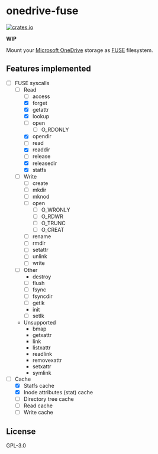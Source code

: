 # onedrive-fuse

[![crates.io](https://img.shields.io/crates/v/onedrive-fuse.svg)](https://crates.io/crates/onedrive-fuse)

**WIP**

Mount your [Microsoft OneDrive][onedrive] storage as [FUSE] filesystem.

[onedrive]: https://products.office.com/en-us/onedrive/online-cloud-storage
[FUSE]: https://github.com/libfuse/libfuse

## Features implemented

- [ ] FUSE syscalls
  - [ ] Read
    - [ ] access
    - [x] forget
    - [x] getattr
    - [x] lookup
    - [ ] open
      - [ ] O_RDONLY
    - [x] opendir
    - [ ] read
    - [x] readdir
    - [ ] release
    - [x] releasedir
    - [x] statfs
  - [ ] Write
    - [ ] create
    - [ ] mkdir
    - [ ] mknod
    - [ ] open
      - [ ] O_WRONLY
      - [ ] O_RDWR
      - [ ] O_TRUNC
      - [ ] O_CREAT
    - [ ] rename
    - [ ] rmdir
    - [ ] setattr
    - [ ] unlink
    - [ ] write
  - [ ] Other
    - destroy
    - [ ] flush
    - [ ] fsync
    - [ ] fsyncdir
    - [ ] getlk
    - init
    - [ ] setlk
  - Unsupported
    - bmap
    - getxattr
    - link
    - listxattr
    - readlink
    - removexattr
    - setxattr
    - symlink
- [ ] Cache
  - [x] Statfs cache
  - [x] Inode attributes (stat) cache
  - [ ] Directory tree cache
  - [ ] Read cache
  - [ ] Write cache

## License

GPL-3.0
